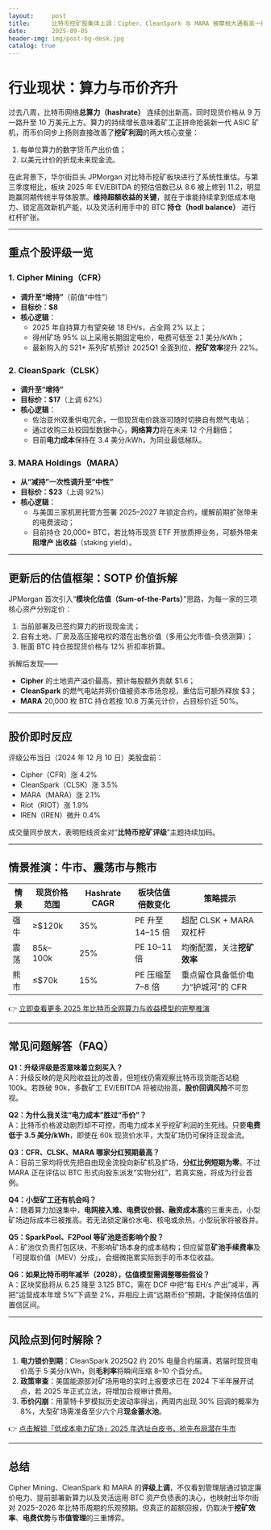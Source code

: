 ```yaml
---
layout:     post
title:      比特币挖矿股集体上调：Cipher、CleanSpark 与 MARA 被摩根大通看高一线
date:       2025-09-05
header-img: img/post-bg-desk.jpg
catalog: true
---
```


# 行业现状：算力与币价齐升  
过去八周，比特币网络**总算力（hashrate）** 连续创出新高，同时现货价格从 9 万一路升至 10 万美元上方。算力的持续增长意味着矿工正拼命抢装新一代 ASIC 矿机，而币价同步上扬则直接改善了**挖矿利润**的两大核心变量：  
1. 每单位算力的数字货币产出价值；  
2. 以美元计价的折现未来现金流。  

在此背景下，华尔街巨头 JPMorgan 对比特币挖矿板块进行了系统性重估。与第三季度相比，板块 2025 年 EV/EBITDA 的预估倍数已从 8.6 被上修到 11.2，明显跑赢同期传统半导体股票。**维持超额收益的关键**，就在于谁能持续拿到低成本电力、锁定高效新机产能，以及灵活利用手中的 BTC **持仓（hodl balance）** 进行杠杆扩张。

---

## 重点个股评级一览

### 1. Cipher Mining（CFR）  
- **调升至“增持”**（前值“中性”）  
- **目标价：$8**  
- **核心逻辑**：  
  - 2025 年自持算力有望突破 18 EH/s，占全网 2% 以上；  
  - 得州矿场 95% 以上采用长期固定电价，电费可低至 2.1 美分/kWh；  
  - 最新购入的 S21+ 系列矿机预计 2025Q1 全面到位，**挖矿效率**提升 22%。  

### 2. CleanSpark（CLSK）  
- **调升至“增持”**  
- **目标价：$17**（上调 62%）  
- **核心逻辑**：  
  - 佐治亚州双重供电冗余，一但现货电价跳涨可随时切换自有燃气电站；  
  - 通过收购三处校园型数据中心，**网络算力**将在未来 12 个月翻倍；  
  - 目前**电力成本**保持在 3.4 美分/kWh，为同业最低梯队。  

### 3. MARA Holdings（MARA）  
- **从“减持”一次性调升至“中性”**  
- **目标价：$23**（上调 92%）  
- **核心逻辑**：  
  - 与美国三家机房托管方签署 2025–2027 年锁定合约，缓解前期扩张带来的电费波动；  
  - 目前持仓 20,000+ BTC，若比特币现货 ETF 开放质押业务，可额外带来 **阻增产 出收益**（staking yield）。  

---

## 更新后的估值框架：SOTP 价值拆解  
JPMorgan 首次引入“**模块化估值（Sum-of-the-Parts）**”思路，为每一家的三项核心资产分别定价：  
1. 当前部署及已签约算力的折现现金流；  
2. 自有土地、厂房及高压接电权的潜在出售价值（多用公允市值–负债测算）；  
3. 账面 BTC 持仓按现货价格与 12% 折扣率折算。  

拆解后发现——  
- **Cipher** 的土地资产溢价最高，预计每股额外贡献 $1.6；  
- **CleanSpark** 的燃气电站并网价值被资本市场忽视，重估后可额外释放 $3；  
- **MARA** 20,000 枚 BTC 持仓若按 10.8 万美元计价，占目标价近 50%。  

---

## 股价即时反应  
评级公布当日（2024 年 12 月 10 日）美股盘前：  

- Cipher（CFR）涨 4.2%  
- CleanSpark（CLSK）涨 3.5%  
- MARA（MARA）涨 2.1%  
- Riot（RIOT）涨 1.9%  
- IREN（IREN）微升 0.4%  

成交量同步放大，表明短线资金对“**比特币挖矿评级**”主题持续加码。

---

## 情景推演：牛市、震荡市与熊市

| 情景 | 现货价格范围 | Hashrate CAGR | 板块估值倍数变化 | 策略提示 |
| --- | --- | --- | --- | --- |
| 强牛 | ≥$120k | 35% | PE 升至 14–15 倍 | 超配 CLSK + MARA 双杠杆 |
| 震荡 | $85k–$100k | 25% | PE 10–11 倍 | 均衡配置，关注**挖矿效率** |
| 熊市 | ≤$70k | 15% | PE 压缩至 7–8 倍 | 重点留仓具备低价电力“护城河”的 CFR |

👉 [立即查看更多 2025 年比特币全网算力与收益模型的完整推演](https://okxdog.com/)  

---

## 常见问题解答（FAQ）

**Q1：升级评级是否意味着立刻买入？**  
A：升级反映的是风险收益比的改善，但短线仍需观察比特币现货能否站稳 100k。若跌破 90k，多数矿工 EV/EBITDA 将被动抬高，**股价回调风险**不可忽视。

**Q2：为什么我关注“电力成本”胜过“币价”？**  
A：比特币价格波动剧烈却不可控，而电力成本关乎挖矿利润的生死线。只要**电费低于 3.5 美分/kWh**，即使在 60k 现货价水平，大型矿场仍可保持正现金流。

**Q3：CFR、CLSK、MARA 哪家分红预期最高？**  
A：目前三家均将优先把自由现金流投向新矿机及扩场，**分红比例短期为零**。不过 MARA 正在评估以 BTC 形式向股东派发“实物分红”，若真实施，将成为行业首例。

**Q4：小型矿工还有机会吗？**  
A：随着算力加速集中，**电网接入难、电费议价弱、融资成本高**的三重夹击，小型矿场边际成本已被推高。若无法锁定廉价水电、核电或余热，小型玩家将被吞并。

**Q5：SparkPool、F2Pool 等矿池是否影响个股？**  
A：矿池仅负责打包区块，不影响矿场本身的成本结构；但应留意**矿池手续费率**及「可提取价值（MEV）分成」，会细微拖累实际到手的币本位收益。

**Q6：如果比特币明年减半（2028），估值模型需调整哪些假设？**  
A：区块奖励将从 6.25 降至 3.125 BTC，需在 DCF 中把“每 EH/s 产出”减半，再把“运营成本年增 5%”下调至 2%，并相应上调“远期币价”预期，才能保持估值的置信区间。

---

## 风险点到何时解除？

1. **电力锁价到期**：CleanSpark 2025Q2 约 20% 电量合约届满，若届时现货电价高于 5 美分/kWh，则**毛利率**将瞬间压缩 8–10 个百分点。  
2. **政策审查**：美国能源部对矿场用电的实时上报要求已在 2024 下半年展开试点，若 2025 年正式立法，将增加合规审计费用。  
3. **币价闪崩**：用蒙特卡罗模拟历史波动率得出，两周内出现 30% 回调的概率为 8%，大型矿场需准备至少六个月**现金蓄水池**。  

👉 [点击解锁「低成本电力矿场」2025 年选址白皮书，抢先布局潜在牛市](https://okxdog.com/)  

---

## 总结

Cipher Mining、CleanSpark 和 MARA 的**评级上调**，不仅看到管理层通过锁定廉价电力、提前部署新算力以及灵活运用 BTC 资产负债表的决心，也映射出华尔街对 2025–2026 年比特币周期的乐观预期。但真正的超额回报，仍取决于**挖矿效率**、**电费优势**与**市值管理**的三重博弈。